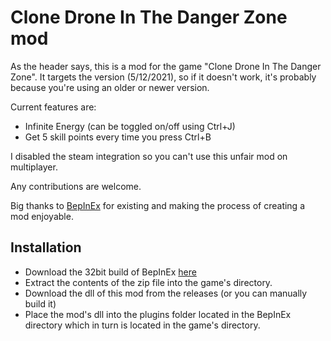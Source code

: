 # Clone Drone In The Danger Zone mod

As the header says, this is a mod for the game "Clone Drone In The Danger Zone".
It targets the version (5/12/2021), so if it doesn't work, it's probably because you're using an older or newer version.

Current features are:
- Infinite Energy (can be toggled on/off using Ctrl+J)
- Get 5 skill points every time you press Ctrl+B

I disabled the steam integration so you can't use this unfair mod on multiplayer.

Any contributions are welcome.

Big thanks to [BepInEx](https://docs.bepinex.dev/index.html) for existing and making the process of creating a mod enjoyable.

## Installation

- Download the 32bit build of BepInEx [here](https://github.com/BepInEx/BepInEx/releases/download/v5.4.19/BepInEx_x86_5.4.19.0.zip)
- Extract the contents of the zip file into the game's directory.
- Download the dll of this mod from the releases (or you can manually build it)
- Place the mod's dll into the plugins folder located in the BepInEx directory which in turn is located in the game's directory.
